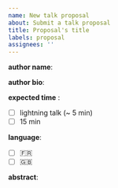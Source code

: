 ```yaml
---
name: New talk proposal
about: Submit a talk proposal
title: Proposal's title
labels: proposal
assignees: ''
---
```


__author name__:
<!-- your preferred name (can be Twitter handling too.) -->

__author bio__:
<!-- optional, a few words about you -->

__expected time__ :

- [ ] lightning talk (~ 5 min)
- [ ] 15 min

__language__:

- [ ] :fr:
- [ ] :uk:

__abstract__:
<!-- in a few lines, content of your talk -->
